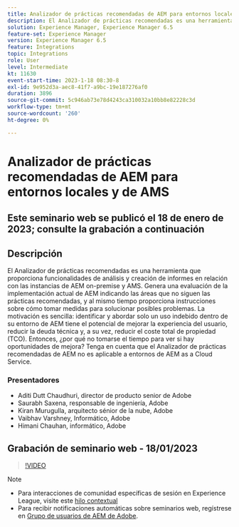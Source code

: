 ```yaml
---
title: Analizador de prácticas recomendadas de AEM para entornos locales y de AMS
description: El Analizador de prácticas recomendadas es una herramienta que proporciona funcionalidades de análisis y creación de informes en relación con una instancia de AEM local y AMS. Genera una evaluación de la implementación actual de AEM indicando las áreas que no siguen las prácticas recomendadas, y al mismo tiempo proporciona instrucciones sobre cómo tomar medidas para solucionar posibles problemas.
solution: Experience Manager, Experience Manager 6.5
feature-set: Experience Manager
version: Experience Manager 6.5
feature: Integrations
topic: Integrations
role: User
level: Intermediate
kt: 11630
event-start-time: 2023-1-18 08:30-8
exl-id: 9e952d3a-aec8-41f7-a9bc-19e187276af0
duration: 3896
source-git-commit: 5c946ab73e78d4243ca310032a10bb8e82228c3d
workflow-type: tm+mt
source-wordcount: '260'
ht-degree: 0%

---
```


# Analizador de prácticas recomendadas de AEM para entornos locales y de AMS

## Este seminario web se publicó el 18 de enero de 2023; consulte la grabación a continuación

## Descripción

El Analizador de prácticas recomendadas es una herramienta que proporciona funcionalidades de análisis y creación de informes en relación con las instancias de AEM on-premise y AMS. Genera una evaluación de la implementación actual de AEM indicando las áreas que no siguen las prácticas recomendadas, y al mismo tiempo proporciona instrucciones sobre cómo tomar medidas para solucionar posibles problemas. La motivación es sencilla: identificar y abordar solo un uso indebido dentro de su entorno de AEM tiene el potencial de mejorar la experiencia del usuario, reducir la deuda técnica y, a su vez, reducir el coste total de propiedad (TCO). Entonces, ¿por qué no tomarse el tiempo para ver si hay oportunidades de mejora?
Tenga en cuenta que el Analizador de prácticas recomendadas de AEM no es aplicable a entornos de AEM as a Cloud Service.

### Presentadores

* Aditi Dutt Chaudhuri, director de producto senior de Adobe
* Saurabh Saxena, responsable de ingeniería, Adobe
* Kiran Murugulla, arquitecto sénior de la nube, Adobe
* Vaibhav Varshney, Informático, Adobe
* Himani Chauhan, informático, Adobe

## Grabación de seminario web - 18/01/2023

>[!VIDEO](https://video.tv.adobe.com/v/3413364/)

>[!NOTE]
>
>* Para interacciones de comunidad específicas de sesión en Experience League, visite este [hilo contextual](https://bit.ly/3Z6AyM1)
>* Para recibir notificaciones automáticas sobre seminarios web, regístrese en [Grupo de usuarios de AEM de Adobe](https://aem-augs.adobe.com/).
